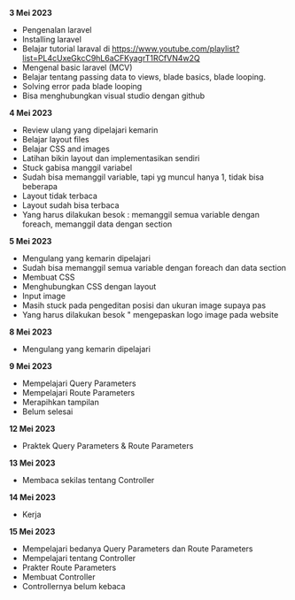 **3 Mei 2023** 
- Pengenalan laravel
- Installing laravel
- Belajar tutorial laraval di https://www.youtube.com/playlist?list=PL4cUxeGkcC9hL6aCFKyagrT1RCfVN4w2Q
- Mengenal basic laravel (MCV)
- Belajar tentang passing data to views, blade basics, blade looping.
- Solving error pada blade looping
- Bisa menghubungkan visual studio dengan github

**4 Mei 2023**
- Review ulang yang dipelajari kemarin
- Belajar layout files
- Belajar CSS and images
- Latihan bikin layout dan implementasikan sendiri
- Stuck gabisa manggil variabel
- Sudah bisa memanggil variable, tapi yg muncul hanya 1, tidak bisa beberapa
- Layout tidak terbaca
- Layout sudah bisa terbaca
- Yang harus dilakukan besok : memanggil semua variable dengan foreach, memanggil data dengan section

**5 Mei 2023**
- Mengulang yang kemarin dipelajari
- Sudah bisa memanggil semua variable dengan foreach dan data section
- Membuat CSS
- Menghubungkan CSS dengan layout
- Input image
- Masih stuck pada pengeditan posisi dan ukuran image supaya pas
- Yang harus dilakukan besok " mengepaskan logo image pada website

**8 Mei 2023**
- Mengulang yang kemarin dipelajari

**9 Mei 2023**
- Mempelajari Query Parameters
- Mempelajari Route Parameters
- Merapihkan tampilan
- Belum selesai

**12 Mei 2023**
- Praktek Query Parameters & Route Parameters

**13 Mei 2023**
- Membaca sekilas tentang Controller

**14 Mei 2023**
- Kerja

**15 Mei 2023**
- Mempelajari bedanya Query Parameters dan Route Parameters
- Mempelajari tentang Controller
- Prakter Route Parameters
- Membuat Controller
- Controllernya belum kebaca
